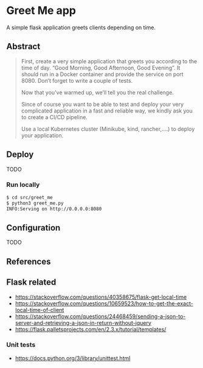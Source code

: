 # Greet Me app
A simple flask application greets clients depending on time.

## Abstract
> First, create a very simple application that greets you according to the time of day. “Good Morning, Good Afternoon, Good Evening”. It should run in a Docker container and provide the service on port 8080. Don’t forget to write a couple of tests.
>
> Now that you've warmed up, we’ll tell you the real challenge.
>
> Since of course you want to be able to test and deploy your very complicated application in a fast and reliable way, we kindly ask you to create a CI/CD pipeline.
>
> Use a local Kubernetes cluster (Minikube, kind, rancher,....) to deploy your application.

## Deploy
TODO

### Run locally
```bash
$ cd src/greet_me
$ python3 greet_me.py
INFO:Serving on http://0.0.0.0:8080
```
## Configuration
TODO

## References
## Flask related
* https://stackoverflow.com/questions/40358675/flask-get-local-time
* https://stackoverflow.com/questions/10659523/how-to-get-the-exact-local-time-of-client
* https://stackoverflow.com/questions/24468459/sending-a-json-to-server-and-retrieving-a-json-in-return-without-jquery
* https://flask.palletsprojects.com/en/2.3.x/tutorial/templates/

### Unit tests
* https://docs.python.org/3/library/unittest.html
